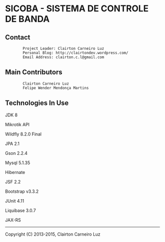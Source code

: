 SICOBA - SISTEMA DE CONTROLE DE BANDA
=====================================



Contact
-------

            Project Leader: Clairton Carneiro Luz
            Personal Blog: http://clairtondev.wordpress.com/
            Email Address: clairton.c.l@gmail.com

Main Contributors
-------------------

            Clairton Carneiro Luz
            Felipe Wender Mendonça Martins


Technologies In Use
-------------------

JDK 8

Mikrotik API

Wildfly 8.2.0 Final

JPA 2.1

Gson 2.2.4

Mysql 5.1.35

Hibernate

JSF 2.2

Bootstrap v3.3.2

JUnit 4.11

Liquibase 3.0.7

JAX-RS


--------------------------------------------
Copyright (C) 2013-2015, Clairton Carneiro Luz
